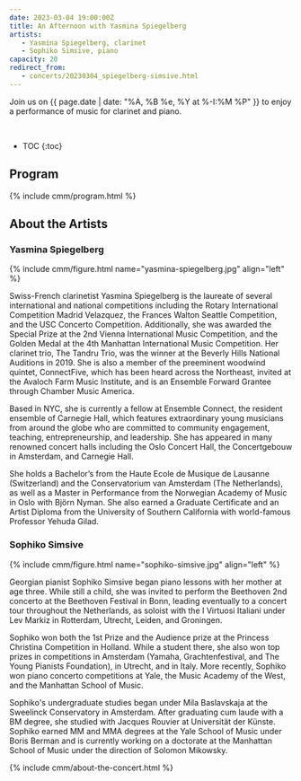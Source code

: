 ```yaml
---
date: 2023-03-04 19:00:00Z
title: An Afternoon with Yasmina Spiegelberg
artists: 
   - Yasmina Spiegelberg, clarinet
   - Sophiko Simsive, piano
capacity: 20
redirect_from:
   - concerts/20230304_spiegelberg-simsive.html
---
```


Join us on {{ page.date | date: "%A, %B %e, %Y at %-I:%M %P" }} to enjoy a performance of
music for clarinet and piano.

<br>

* TOC
{:toc}

## Program

{% include cmm/program.html %}

## About the Artists

### Yasmina Spiegelberg

{% include cmm/figure.html name="yasmina-spiegelberg.jpg" align="left" %}

Swiss-French clarinetist Yasmina Spiegelberg is the laureate of several international and
national competitions including the Rotary International Competition Madrid Velazquez, the
Frances Walton Seattle Competition, and the USC Concerto Competition. Additionally, she was
awarded the Special Prize at the 2nd Vienna International Music Competition, and the Golden
Medal at the 4th Manhattan International Music Competition. Her clarinet trio, The Tandru
Trio, was the winner at the Beverly Hills National Auditions in 2019. She is also a member
of the preeminent woodwind quintet, ConnectFive, which has been heard across the Northeast,
invited at the Avaloch Farm Music Institute, and is an Ensemble Forward Grantee through
Chamber Music America.

Based in NYC, she is currently a fellow at Ensemble Connect, the resident ensemble of
Carnegie Hall, which features extraordinary young musicians from around the globe who are
committed to community engagement, teaching, entrepreneurship, and leadership. She has
appeared in many renowned concert halls including the Oslo Concert Hall, the Concertgebouw
in Amsterdam, and Carnegie Hall.

She holds a Bachelor’s from the Haute Ecole de Musique de Lausanne (Switzerland) and the
Conservatorium van Amsterdam (The Netherlands), as well as a Master in Performance from the
Norwegian Academy of Music in Oslo with Björn Nyman. She also earned a Graduate Certificate
and an Artist Diploma from the University of Southern California with world-famous Professor
Yehuda Gilad.

### Sophiko Simsive

{% include cmm/figure.html name="sophiko-simsive.jpg" align="left" %}

Georgian pianist Sophiko Simsive began piano lessons with her mother at age three. While still a
child, she was invited to perform the Beethoven 2nd concerto at the Beethoven Festival in Bonn,
leading eventually to a concert tour throughout the Netherlands, as soloist with the I Virtuosi
Italiani under Lev Markiz in Rotterdam, Utrecht, Leiden, and Groningen.

Sophiko won both the 1st Prize and the Audience prize at the Princess Christina Competition in
Holland. While a student there, she also won top prizes in competitions in Amsterdam (Yamaha,
Grachtenfestival, and The Young Pianists Foundation), in Utrecht, and in Italy. More recently,
Sophiko won piano concerto competitions at Yale, the Music Academy of the West, and the
Manhattan School of Music.

Sophiko's undergraduate studies began under Mila Baslavskaja at the Sweelinck Conservatory in
Amsterdam. After graduating cum laude with a BM degree, she studied with Jacques Rouvier at
Universität der Künste. Sophiko earned MM and MMA degrees at the Yale School of Music under Boris
Berman and is currently working on a doctorate at the Manhattan School of Music under the
direction of Solomon Mikowsky.

{% include cmm/about-the-concert.html %}
